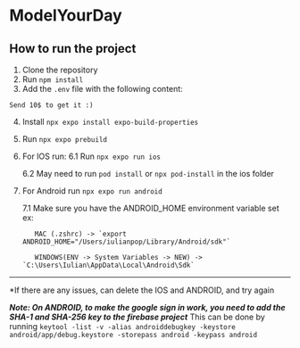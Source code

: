 # ModelYourDay

## How to run the project
1. Clone the repository
2. Run `npm install`
3. Add the `.env` file with the following content:
```
Send 10$ to get it :)
```
4. Install `npx expo install expo-build-properties`
5. Run `npx expo prebuild`


6. For IOS run:
  6.1 Run `npx expo run ios `
  
    6.2 May need to run `pod install` or `npx pod-install` in the ios folder

7. For Android run `npx expo run android`

    7.1 Make sure you have the ANDROID_HOME environment variable set ex:

          MAC (.zshrc) -> `export ANDROID_HOME="/Users/iulianpop/Library/Android/sdk"`

          WINDOWS(ENV -> System Variables -> NEW) -> `C:\Users\Iulian\AppData\Local\Android\Sdk`

---
*If there are any issues, can delete the IOS and ANDROID, and try again

***Note: On ANDROID, to make the google sign in work, you need to add the SHA-1 and SHA-256 key to the firebase project***
This can be done by running `keytool -list -v -alias androiddebugkey -keystore android/app/debug.keystore -storepass android -keypass android`
